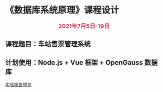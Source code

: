 # 《数据库系统原理》课程设计

<p align=center style="font-weight:bold; font-size:18px; color:#c93756">2021年7月5日-19日</p>

## 课程题目：车站售票管理系统

## 计划使用：Node.js + Vue 框架 + OpenGauss 数据库

[实验报告预览](https://https://buuzzing.github.io/report.html)